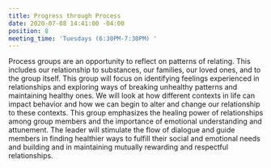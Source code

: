```yaml
---
title: Progress through Process
date: 2020-07-08 14:41:00 -04:00
position: 8
meeting_time: 'Tuesdays (6:30PM-7:30PM) '
---
```


Process groups are an opportunity to reflect on patterns of relating.  This includes our relationship to substances, our families, our loved ones, and to the group itself.  This group will focus on identifying feelings experienced in relationships and exploring ways of breaking unhealthy patterns and maintaining healthy ones. We will look at how different contexts in life can impact behavior and how we can begin to alter and change our relationship to these contexts.  This group emphasizes the healing power of relationships among group members and the importance of emotional understanding and attunement. The leader will stimulate the flow of dialogue and guide members in finding healthier ways to fulfill their social and emotional needs and building and in maintaining mutually rewarding and respectful relationships.